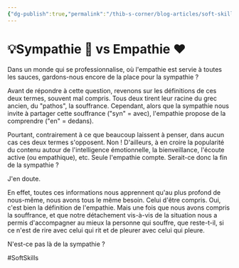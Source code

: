 ```yaml
---
{"dg-publish":true,"permalink":"/thib-s-corner/blog-articles/soft-skills/sympathie-vs-empathie/","noteIcon":""}
---
```



# 💡Sympathie 🤝 vs Empathie ❤️

Dans un monde qui se professionnalise, où l'empathie est servie à toutes les sauces, gardons-nous encore de la place pour la sympathie ?  
  
Avant de répondre à cette question, revenons sur les définitions de ces deux termes, souvent mal compris. Tous deux tirent leur racine du grec ancien, du "pathos", la souffrance. Cependant, alors que la sympathie nous invite à partager cette souffrance ("syn" = avec), l'empathie propose de la comprendre ("en" = dedans).  
  
Pourtant, contrairement à ce que beaucoup laissent à penser, dans aucun cas ces deux termes s'opposent. Non ! D'ailleurs, à en croire la popularité du contenu autour de l'intelligence émotionnelle, la bienveillance, l'écoute active (ou empathique), etc. Seule l'empathie compte. Serait-ce donc la fin de la sympathie ?  
  
J'en doute.  
  
En effet, toutes ces informations nous apprennent qu'au plus profond de nous-même, nous avons tous le même besoin. Celui d'être compris. Oui, c'est bien la définition de l'empathie. Mais une fois que nous avons compris la souffrance, et que notre détachement vis-à-vis de la situation nous a permis d'accompagner au mieux la personne qui souffre, que reste-t-il, si ce n'est de rire avec celui qui rit et de pleurer avec celui qui pleure.  
  
N'est-ce pas là de la sympathie ?

#SoftSkills 